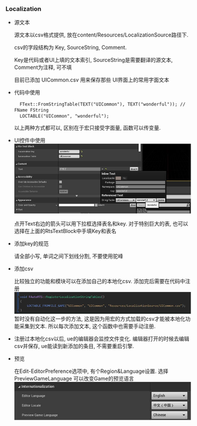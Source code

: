 ### Localization

* 源文本

  源文本以csv格式提供, 放在content/Resources/LocalizationSource路径下. 

  csv的字段结构为 Key, SourceString, Comment.

  Key是代码或者UI上填的文本索引, SourceString是需要翻译的源文本, Comment为注释, 可不填

  目前已添加 UICommon.csv 用来保存那些 UI界面上的常用字面文本

* 代码中使用

  ```
  	FText::FromStringTable(TEXT("UICommon"), TEXT("wonderful")); // FName FString
  	LOCTABLE("UICommon", "wonderful");
  ```

  以上两种方式都可以, 区别在于宏只接受字面量, 函数可以传变量.

* UI控件中使用![LocalTextInUI](Pics\LocalTextInUI.jpg)

  点开Text右边的箭头可以用下拉框选择表名和key.  对于特别巨大的表, 也可以选择在上面的RtsTextBlock中手填Key和表名

* 添加key的规范

  请全部小写, 单词之间下划线分割, 不要使用驼峰

* 添加csv

  比较独立的功能和模块可以在添加自己的本地化csv. 添加完后需要在代码中注册![TableRegister](Pics\TableRegister.jpg)暂时没有自动化这一步的方法, 这是因为用宏的方式加载的csv才能被本地化功能采集到文本. 所以每次添加文本, 这个函数中也需要手动注册.

* 注册过本地化csv以后, ue的编辑器会监控文件变化. 编辑器打开的时候去编辑csv并保存, ue能读到新添加的条目, 不需要重启引擎.

* 预览

  在Edit-EditorPreference选项中, 有个Region&Language设置. 选择 PreviewGameLanguage 可以改变Game的预览语言![LocalizePreview](Pics\LocalizePreview.jpg)
